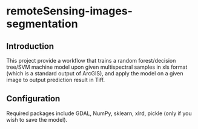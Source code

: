 # remoteSensing-images-segmentation

## Introduction
This project provide a workflow that trains a random forest/decision tree/SVM machine model upon given multispectral samples in xls format (which is a standard output of ArcGIS), and apply the model on a given image to output prediction result in Tiff.

## Configuration
Required packages include GDAL, NumPy, sklearn, xlrd, pickle (only if you wish to save the model).
